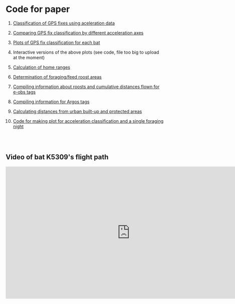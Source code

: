 # Code for paper


1. [Classification of GPS fixes using aceleration data](https://nistara.github.io/Tanzania-fruit-bat-study/R/01_eobs-classify-acc-gps.html) 

2. [Comparing GPS fix classification by different acceleration axes](https://nistara.github.io/Tanzania-fruit-bat-study/R/02_eobs-acc-compare.html) 

3. [Plots of GPS fix classification for each bat](https://nistara.github.io/Tanzania-fruit-bat-study/R/03_eobs-plot-acc.html)

4. Interactive versions of the above plots (see code, file too big to upload at the moment)

5. [Calculation of home ranges](https://nistara.github.io/Tanzania-fruit-bat-study/R/04_eobs-home-range.html)

6. [Determination of foraging/feed roost areas](https://nistara.github.io/Tanzania-fruit-bat-study/R/05_eobs-forage.html)

7. [Compiling information about roosts and cumulative distances flown for e-obs tags](https://nistara.github.io/Tanzania-fruit-bat-study/R/06_eobs-gps-info.html)

8. [Compiling information for Argos tags](https://nistara.github.io/Tanzania-fruit-bat-study/R/07_lotek-gps.html)

9. [Calculating distances from urban built-up and protected areas](https://nistara.github.io/Tanzania-fruit-bat-study/R/08_guf-wdpa.html)

10. [Code for making plot for acceleration classification and a single foraging night](https://nistara.github.io/Tanzania-fruit-bat-study/R/09_acc-gps-forage_plots.nb.html)


<br><br>

## Video of bat K5309's flight path
<iframe width="791" height="422" src="https://www.youtube.com/embed/6z_K9qc_2hY" frameborder="0" allow="accelerometer; autoplay; encrypted-media; gyroscope; picture-in-picture" allowfullscreen></iframe>
